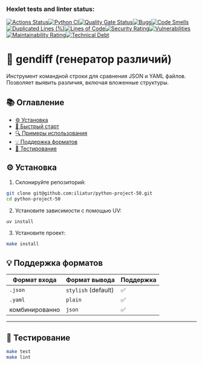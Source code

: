 ### Hexlet tests and linter status:
[![Actions Status](https://github.com/iliatur/python-project-50/actions/workflows/hexlet-check.yml/badge.svg)](https://github.com/iliatur/python-project-50/actions)[![Python CI](https://github.com/iliatur/python-project-50/actions/workflows/pyci.yml/badge.svg)](https://github.com/iliatur/python-project-50/actions/workflows/pyci.yml)[![Quality Gate Status](https://sonarcloud.io/api/project_badges/measure?project=iliatur_python-project-50&metric=alert_status)](https://sonarcloud.io/summary/new_code?id=iliatur_python-project-50)[![Bugs](https://sonarcloud.io/api/project_badges/measure?project=iliatur_python-project-50&metric=bugs)](https://sonarcloud.io/summary/new_code?id=iliatur_python-project-50)[![Code Smells](https://sonarcloud.io/api/project_badges/measure?project=iliatur_python-project-50&metric=code_smells)](https://sonarcloud.io/summary/new_code?id=iliatur_python-project-50)[![Duplicated Lines (%)](https://sonarcloud.io/api/project_badges/measure?project=iliatur_python-project-50&metric=duplicated_lines_density)](https://sonarcloud.io/summary/new_code?id=iliatur_python-project-50)[![Lines of Code](https://sonarcloud.io/api/project_badges/measure?project=iliatur_python-project-50&metric=ncloc)](https://sonarcloud.io/summary/new_code?id=iliatur_python-project-50)[![Security Rating](https://sonarcloud.io/api/project_badges/measure?project=iliatur_python-project-50&metric=security_rating)](https://sonarcloud.io/summary/new_code?id=iliatur_python-project-50)[![Vulnerabilities](https://sonarcloud.io/api/project_badges/measure?project=iliatur_python-project-50&metric=vulnerabilities)](https://sonarcloud.io/summary/new_code?id=iliatur_python-project-50)[![Maintainability Rating](https://sonarcloud.io/api/project_badges/measure?project=iliatur_python-project-50&metric=sqale_rating)](https://sonarcloud.io/summary/new_code?id=iliatur_python-project-50)[![Technical Debt](https://sonarcloud.io/api/project_badges/measure?project=iliatur_python-project-50&metric=sqale_index)](https://sonarcloud.io/summary/new_code?id=iliatur_python-project-50)

# 🧠 gendiff (генератор различий)
Инструмент командной строки для сравнения JSON и YAML файлов.
Позволяет выявить различия, включая вложенные структуры.

## 📚 Оглавление

- [⚙️ Установка](#-установка)
- [🚀 Быстрый старт](#-быстрый-старт)
- [🔍 Примеры использования](#-примеры-использования)
- [💡 Поддержка форматов](#-поддержка-форматов)
- [🧪 Тестирование](#-тестирование)


## ⚙️ Установка
1. Склонируйте репозиторий:
```bash
git clone git@github.com:iliatur/python-project-50.git
cd python-project-50
```
2. Установите зависимости с помощью UV:
```bash
uv install
```
3. Установите проект:
```bash
make install
```

## 💡 Поддержка форматов
| Формат входа | Формат вывода     | Поддержка |
|--------------|-------------------|-----------|
| `.json`      | `stylish` (default) | ✅        |
| `.yaml`      | `plain`            | ✅        |
| комбинированно | `json`            | ✅        |

---

## 🧪 Тестирование
```bash
make test
make lint
```
